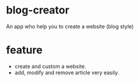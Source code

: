 # blog-creator
An app who help you to create a website (blog style) 

# feature
- create and custom a website.
- add, modify and remove article very easily.
  
